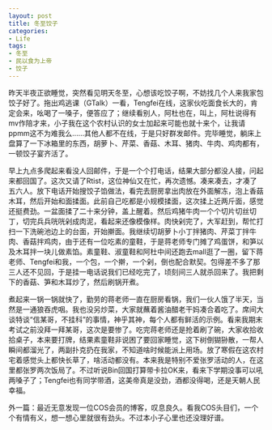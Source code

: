```yaml
---
layout: post
title: 冬至饺子
categories:
- Life
tags:
- 冬至
- 民以食为上帝
- 饺子
---
```


昨天半夜正欲睡觉，突然看见明天冬至，心想该吃饺子啊，不妨找几个人来我家包饺子好了。拖出鸡逃课（GTalk）一看，Tengfei在线，这家伙吃面食长大的，肯定会来，吆喝了一嗓子，便答应了；继续看别人，阿杜也在，叫上，阿杜说得有mv作陪才来，小子我在这个农村认识的女士加起来可能也就十来个，让我请ppmm这不为难我么……其他人都不在线，于是只好群发邮件。完毕睡觉，躺床上盘算了一下冰箱里的东西，胡萝卜、芹菜、香菇、木耳、猪肉、牛肉、鸡肉都有，一顿饺子宴齐活了。

早上九点多爬起来看没人回邮件，于是一个个打电话，结果大部分都没人接，问起来都回国了。这次又请了Rtist，这位神仙又在忙，再次遗憾。凑来凑去，才凑了五六人。放下电话开始搜饺子馅做法，看完去厨房拿出肉放在外面解冻，泡上香菇木耳，然后开始和面揉面。此前自己吃都是小规模揉面，这次揉上近两斤面，感觉还挺费劲。一盆面揉了二十来分钟，盖上醒着。然后鸡猪牛肉一个个切片切丝切丁，切完兵兵咣咣剁成肉泥，看起来还像模像样。肉快剁完了，大军赶到，帮忙打扫一下洗碗池边上的台面，开始擀面。我继续切胡萝卜小丁拌猪肉、芹菜丁拌牛肉、香菇拌鸡肉，由于还有一位吃素的童鞋，于是蒋老师专门摊了鸡蛋饼，和笋以及木耳拌一块儿做素馅。素童鞋、淑童鞋和阿杜中间还跑去mall逛了一圈，留下蒋老师、Tengfei和我，一个包，一个擀，一个剁，倒也配合默契。包得差不多了那三人还不见回，于是挂一电话说我们已经吃完了，顷刻间三人就杀回来了。我把剩下的香菇、笋和木耳炒了，然后刷锅开煮。

煮起来一锅一锅就快了，勤劳的蒋老师一直在厨房看锅，我们一伙人饿了半天，当然是一通狼吞虎咽。我也没另炒菜，大家就蘸着酱油醋老干妈凑合着吃了。席间大谈特谈“信某哥，不挂科”的事情，神乎其神，每个人都有鲜活的示例。看来我期末考试之前没拜一拜某哥，这次是要惨了。吃完蒋老师还是抢着刷了碗，大家收拾收拾桌子，本来要打牌，结果素童鞋非说困了要回家睡觉，这下树倒猢狲散，一帮人瞬间都溜光了，两副扑克扔在我家，不知道啥时候能派上用场。放了寒假在这农村宅着感觉头上都快长草了，啥活动都没有。本来我是特别不爱张罗活动的人，在这里都张罗两次饭局了。不过听说Bin回国打算带卡拉OK来，看来下学期没事可以吼两嗓子了；Tengfei也有同学带酒，这美帝真是没劲，酒都没得喝，还是天朝人民幸福。

外一篇：最近无意发现一位COS会员的博客，叹息良久。看我COS头目们，一个个有情有义，想一想心里就很有劲头。不过本小子心里也还没理好谱。
